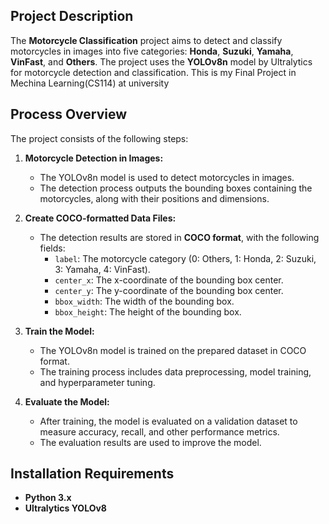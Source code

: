 ## Project Description
The **Motorcycle Classification** project aims to detect and classify motorcycles in images into five categories: **Honda**, **Suzuki**, **Yamaha**, **VinFast**, and **Others**. The project uses the **YOLOv8n** model by Ultralytics for motorcycle detection and classification.
This is my Final Project in Mechina Learning(CS114) at university 

## Process Overview
The project consists of the following steps:

1. **Motorcycle Detection in Images:**
   - The YOLOv8n model is used to detect motorcycles in images.
   - The detection process outputs the bounding boxes containing the motorcycles, along with their positions and dimensions.

2. **Create COCO-formatted Data Files:**
   - The detection results are stored in **COCO format**, with the following fields:
     - `label`: The motorcycle category (0: Others, 1: Honda, 2: Suzuki, 3: Yamaha, 4: VinFast).
     - `center_x`: The x-coordinate of the bounding box center.
     - `center_y`: The y-coordinate of the bounding box center.
     - `bbox_width`: The width of the bounding box.
     - `bbox_height`: The height of the bounding box.

3. **Train the Model:**
   - The YOLOv8n model is trained on the prepared dataset in COCO format.
   - The training process includes data preprocessing, model training, and hyperparameter tuning.

4. **Evaluate the Model:**
   - After training, the model is evaluated on a validation dataset to measure accuracy, recall, and other performance metrics.
   - The evaluation results are used to improve the model.

## Installation Requirements
- **Python 3.x**
- **Ultralytics YOLOv8**
